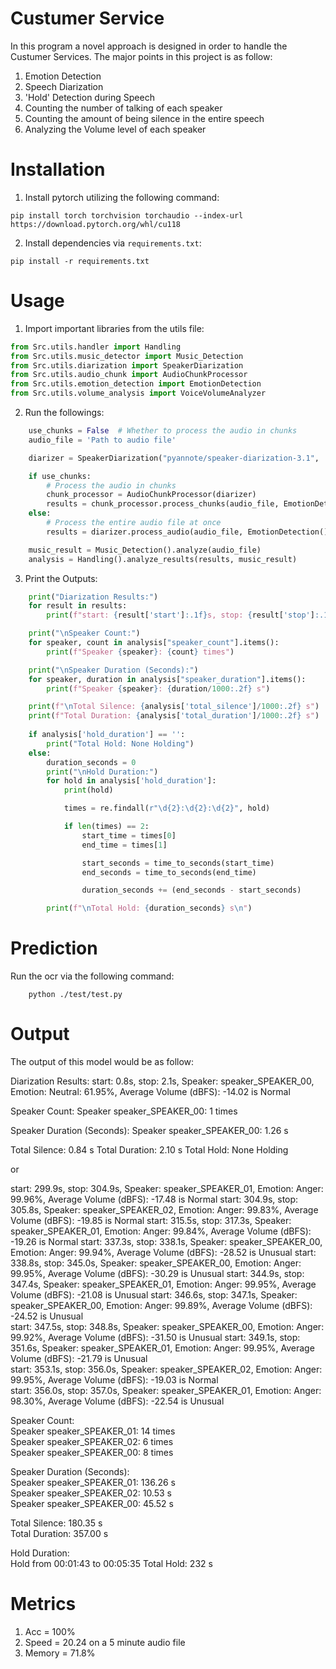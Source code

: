 # Custumer Service
In this program a novel approach is designed in order to handle the Custumer Services. The major points in this project is as follow:
1. Emotion Detection
2. Speech Diarization
3. 'Hold' Detection during Speech
4. Counting the number of talking of each speaker
5. Counting the amount of being silence in the entire speech
6. Analyzing the Volume level of each speaker

# Installation
1. Install pytorch utilizing the following command:
```shell script
pip install torch torchvision torchaudio --index-url https://download.pytorch.org/whl/cu118
```

2. Install dependencies via `requirements.txt`:
```shell script
pip install -r requirements.txt
```

# Usage
1. Import important libraries from the utils file:

```python
from Src.utils.handler import Handling
from Src.utils.music_detector import Music_Detection
from Src.utils.diarization import SpeakerDiarization
from Src.utils.audio_chunk import AudioChunkProcessor
from Src.utils.emotion_detection import EmotionDetection
from Src.utils.volume_analysis import VoiceVolumeAnalyzer
```

2. Run the followings:

```python
    use_chunks = False  # Whether to process the audio in chunks
    audio_file = 'Path to audio file'

    diarizer = SpeakerDiarization("pyannote/speaker-diarization-3.1", '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')

    if use_chunks:
        # Process the audio in chunks
        chunk_processor = AudioChunkProcessor(diarizer)
        results = chunk_processor.process_chunks(audio_file, EmotionDetection(), VoiceVolumeAnalyzer())
    else:
        # Process the entire audio file at once
        results = diarizer.process_audio(audio_file, EmotionDetection(), VoiceVolumeAnalyzer())

    music_result = Music_Detection().analyze(audio_file)
    analysis = Handling().analyze_results(results, music_result)
```

3. Print the Outputs:

```python
    print("Diarization Results:")
    for result in results:
        print(f"start: {result['start']:.1f}s, stop: {result['stop']:.1f}s, Speaker: {result['speaker']}, Emotion: {result['emotion']}, Average Volume (dBFS): {result['Average Volume (dBFS)']:.2f} is {'Normal' if (result['Average Volume (dBFS)']>= -20 and result['Average Volume (dBFS)']<= -10) else 'Unusual'}")

    print("\nSpeaker Count:")
    for speaker, count in analysis["speaker_count"].items():
        print(f"Speaker {speaker}: {count} times")

    print("\nSpeaker Duration (Seconds):")
    for speaker, duration in analysis["speaker_duration"].items():
        print(f"Speaker {speaker}: {duration/1000:.2f} s")

    print(f"\nTotal Silence: {analysis['total_silence']/1000:.2f} s")
    print(f"Total Duration: {analysis['total_duration']/1000:.2f} s")
    
    if analysis['hold_duration'] == '':
        print("Total Hold: None Holding")
    else:
        duration_seconds = 0
        print("\nHold Duration:")
        for hold in analysis['hold_duration']:
            print(hold)

            times = re.findall(r"\d{2}:\d{2}:\d{2}", hold)

            if len(times) == 2:
                start_time = times[0]
                end_time = times[1]

                start_seconds = time_to_seconds(start_time)
                end_seconds = time_to_seconds(end_time)

                duration_seconds += (end_seconds - start_seconds)

        print(f"\nTotal Hold: {duration_seconds} s\n")
```

# Prediction
Run the ocr via the following command:
```shell script
    python ./test/test.py
```

# Output
The output of this model would be as follow:

Diarization Results:
start: 0.8s, stop: 2.1s, Speaker: speaker_SPEAKER_00, Emotion: Neutral: 61.95%, Average Volume (dBFS): -14.02 is Normal

Speaker Count:
Speaker speaker_SPEAKER_00: 1 times

Speaker Duration (Seconds):
Speaker speaker_SPEAKER_00: 1.26 s

Total Silence: 0.84 s
Total Duration: 2.10 s
Total Hold: None Holding

or

start: 299.9s, stop: 304.9s, Speaker: speaker_SPEAKER_01, Emotion: Anger: 99.96%, Average Volume (dBFS): -17.48 is Normal
start: 304.9s, stop: 305.8s, Speaker: speaker_SPEAKER_02, Emotion: Anger: 99.83%, Average Volume (dBFS): -19.85 is Normal
start: 315.5s, stop: 317.3s, Speaker: speaker_SPEAKER_01, Emotion: Anger: 99.84%, Average Volume (dBFS): -19.26 is Normal
start: 337.3s, stop: 338.1s, Speaker: speaker_SPEAKER_00, Emotion: Anger: 99.94%, Average Volume (dBFS): -28.52 is Unusual
start: 338.8s, stop: 345.0s, Speaker: speaker_SPEAKER_00, Emotion: Anger: 99.95%, Average Volume (dBFS): -30.29 is Unusual
start: 344.9s, stop: 347.4s, Speaker: speaker_SPEAKER_01, Emotion: Anger: 99.95%, Average Volume (dBFS): -21.08 is Unusual
start: 346.6s, stop: 347.1s, Speaker: speaker_SPEAKER_00, Emotion: Anger: 99.89%, Average Volume (dBFS): -24.52 is Unusual  
start: 347.5s, stop: 348.8s, Speaker: speaker_SPEAKER_00, Emotion: Anger: 99.92%, Average Volume (dBFS): -31.50 is Unusual 
start: 349.1s, stop: 351.6s, Speaker: speaker_SPEAKER_01, Emotion: Anger: 99.95%, Average Volume (dBFS): -21.79 is Unusual  
start: 353.1s, stop: 356.0s, Speaker: speaker_SPEAKER_02, Emotion: Anger: 99.95%, Average Volume (dBFS): -19.03 is Normal   
start: 356.0s, stop: 357.0s, Speaker: speaker_SPEAKER_01, Emotion: Anger: 98.30%, Average Volume (dBFS): -22.54 is Unusual  

Speaker Count:                                                                                                          
Speaker speaker_SPEAKER_01: 14 times                                                                                    
Speaker speaker_SPEAKER_02: 6 times                                                                                     
Speaker speaker_SPEAKER_00: 8 times

Speaker Duration (Seconds):                                                                                             
Speaker speaker_SPEAKER_01: 136.26 s                                                                                    
Speaker speaker_SPEAKER_02: 10.53 s                                                                                     
Speaker speaker_SPEAKER_00: 45.52 s

Total Silence: 180.35 s                                                                                                 
Total Duration: 357.00 s

Hold Duration:                                                                                                          
Hold from 00:01:43 to 00:05:35
Total Hold: 232 s 


# Metrics
1. Acc = 100%
2. Speed = 20.24 on a 5 minute audio file
3. Memory = 71.8%                                                                                                